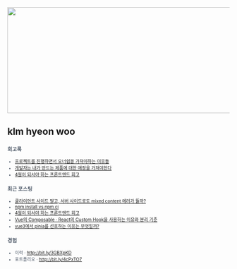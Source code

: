 
<div align="center">
  
<img src="https://render.gitanimals.org/lines/klmhyeonwoo?pet-id=590059497944971134" width="1000" height="240"/>

</div>

## klm hyeon woo

<span style="color:#4E5968; font-size:10px;">

### 회고록
- [프로젝트를 진행하면서 오너쉽을 가져야하는 이유들](https://klmhyeonwooo.tistory.com/149)<br>
- [개발자는 내가 만드는 제품에 대한 애정을 가져야한다](https://klmhyeonwooo.tistory.com/122)<br>
- [4월이 되서야 하는 프론트엔드 회고](https://klmhyeonwooo.tistory.com/167)<br>

### 최근 포스팅
- [클라이언트 사이드 말고, 서버 사이드로도 mixed content 에러가 뜰까?](https://klmhyeonwooo.tistory.com/169)<br>
- [npm install vs npm ci](https://klmhyeonwooo.tistory.com/168)<br>
- [4월이 되서야 하는 프론트엔드 회고](https://klmhyeonwooo.tistory.com/167)<br>
- [Vue의 Composable &middot; React의 Custom Hook을 사용하는 이유와 분리 기준](https://klmhyeonwooo.tistory.com/165)<br>
- [vue3에서 pinia를 선호하는 이유는 무엇일까?](https://klmhyeonwooo.tistory.com/163)<br>

### 경험
- 이력 · http://bit.ly/3GBXpKD <br/>
- 포트폴리오 · http://bit.ly/4cPxTO7
